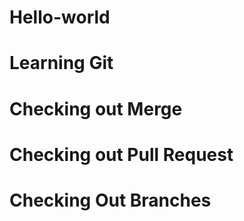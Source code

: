 # Hello-world
# Learning Git
# Checking out Merge 
# Checking out Pull Request
# Checking Out Branches
